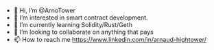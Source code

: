 - 👋 Hi, I’m @ArnoTower
- 👀 I’m interested in smart contract development.
- 🌱 I’m currently learning Solidity/Rust/Geth
- 💞️ I’m looking to collaborate on anything that pays 
- 📫 How to reach me https://www.linkedin.com/in/arnaud-hightower/

<!---
ArnoTower/ArnoTower is a ✨ special ✨ repository because its `README.md` (this file) appears on your GitHub profile.
You can click the Preview link to take a look at your changes.
--->
